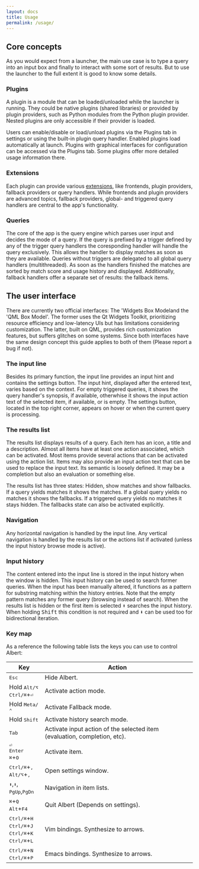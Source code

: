 ```yaml
---
layout: docs
title: Usage
permalink: /usage/
---
```



## Core concepts

As you would expect from a launcher, the main use case is to type a query into an input box and finally to interact with some sort of results. But to use the launcher to the full extent it is good to know some details.

### Plugins

A plugin is a module that can be loaded/unloaded while the launcher is running.
They could be native plugins (shared libraries) or provided by plugin providers, such as Python modules from the Python plugin provider.
Nested plugins are only accessible if their provider is loaded.

Users can enable/disable or load/unload plugins via the Plugins tab in settings or using the built-in plugin query handler.
Enabled plugins load automatically at launch.
Plugins with graphical interfaces for configuration can be accessed via the Plugins tab.
Some plugins offer more detailed usage information there.

### Extensions

Each plugin can provide various [extensions](https://albertlauncher.github.io/reference/classalbert_1_1Extension.html), like frontends, plugin providers, fallback providers or query handlers. 
While frontends and plugin providers are advanced topics, fallback providers, global- and triggered query handlers are central to the app's functionality.

### Queries

The core of the app is the query engine which parses user input and decides the mode of a query.
If the query is prefixed by a trigger defined by any of the trigger query handlers the coresponding handler will handle the query exclusively.
This allows the handler to display matches as soon as they are available. 
Queries without triggers are delegated to all global query handlers (multithreaded).
As soon as the handlers finished the matches are sorted by match score and usage history and displayed.
Additionally, fallback handlers offer a separate set of results: the fallback items.

## The user interface

There are currently two official interfaces: 
The 'Widgets Box Modeland the 'QML Box Model'.
The former uses the Qt Widgets Toolkit, prioritizing resource efficiency and low-latency UIs but has limitations considering customization.
The latter, built on QML, provides rich customization features, but suffers glitches on some systems.
Since both interfaces have the same design concept this guide applies to both of them (Please report a bug if not).

### The input line 

Besides its primary function, the input line provides an input hint and contains the settings button.
The input hint, displayed after the entered text, varies based on the context.
For empty triggered queries, it shows the query handler's synopsis, if available, otherwhise it shows the input action text of the selected item, if available, or is empty.
The settings button, located in the top right corner, appears on hover or when the current query is processing.

### The results list

The results list displays results of a query. 
Each item has an icon, a title and a description. 
Almost all items have at least one action associated, which can be activated.
Most items provide several actions that can be activated using the action list.
Items may also provide an input action text that can be used to replace the input text. 
Its semantic is loosely defined. 
It may be a completion but also an evaluation or something else.

The results list has three states: Hidden, show matches and show fallbacks.
If a query yields matches it shows the matches.
If a global query yields no matches it shows the fallbacks.
If a triggered query yields no matches it stays hidden.
The fallbacks state can also be activated explicitly.

### Navigation

Any horizontal navigation is handled by the input line.
Any vertical navigation is handled by the results list or the actions list if activated (unless the input history browse mode is active).

### Input history

The content entered into the input line is stored in the input history when the window is hidden. 
This input history can be used to search former queries.
When the input has been manually altered, it functions as a pattern for substring matching within the history entries.
Note that the empty pattern matches any former query (browsing instead of search).
When the results list is hidden or the first item is selected <kbd>⬆</kbd> searches the input history.
When holding <kbd>Shift</kbd> this condition is not required and <kbd>⬇</kbd> can be used too for bidirectional iteration. 

### Key map

As a reference the following table lists the keys you can use to control Albert:

Key  | Action
------------- | -------------
<kbd>Esc</kbd> | Hide Albert.
Hold <kbd>Alt/⌥</kbd><br><kbd>Ctrl/⌘</kbd>+<kbd>⏎</kbd> | Activate action mode.
Hold <kbd>Meta/⌃</kbd> | Activate Fallback mode.
Hold <kbd>Shift</kbd> | Activate history search mode.
<kbd>Tab</kbd> | Activate input action of the selected item (evaluation, completion, etc).
<kbd>⏎</kbd><br><kbd>Enter</kbd><br><kbd>⌘</kbd>+<kbd>O</kbd> | Activate item.
<kbd>Ctrl/⌘</kbd>+<kbd>,</kbd><br><kbd>Alt/⌥</kbd>+<kbd>,</kbd>| Open settings window.
<kbd>⬆</kbd>,<kbd>⬇</kbd>,<br><kbd>PgUp</kbd>,<kbd>PgDn</kbd> | Navigation in item lists.
<kbd>⌘</kbd>+<kbd>Q</kbd><br><kbd>Alt</kbd>+<kbd>F4</kbd> | Quit Albert (Depends on settings).
<kbd>Ctrl/⌘</kbd>+<kbd>H</kbd><br><kbd>Ctrl/⌘</kbd>+<kbd>J</kbd><br><kbd>Ctrl/⌘</kbd>+<kbd>K</kbd><br><kbd>Ctrl/⌘</kbd>+<kbd>L</kbd> | Vim bindings. Synthesize to arrows.
<kbd>Ctrl/⌘</kbd>+<kbd>N</kbd><br><kbd>Ctrl/⌘</kbd>+<kbd>P</kbd> | Emacs bindings. Synthesize to arrows.
